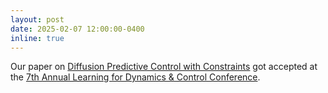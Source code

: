 ```yaml
---
layout: post
date: 2025-02-07 12:00:00-0400
inline: true
---
```


Our paper on [Diffusion Predictive Control with Constraints](https://arxiv.org/abs/2412.09342) got accepted at the [7th Annual Learning for Dynamics & Control Conference](https://sites.google.com/umich.edu/l4dc2025/).
